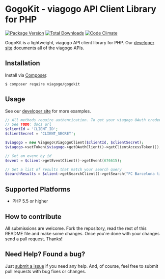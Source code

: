 # GogoKit - viagogo API Client Library for PHP
[![Package Version](https://img.shields.io/packagist/v/viagogo/gogokit.svg?style=flat)][version]
[![Total Downloads](https://img.shields.io/packagist/dt/viagogo/gogokit.svg?style=flat)][downloads]
[![Code Climate](https://img.shields.io/codeclimate/github/viagogo/gogokit.php.svg?style=flat)][codeclimate]

[version]: https://packagist.org/packages/viagogo/gogokit
[downloads]: https://packagist.org/packages/viagogo/gogokit
[codeclimate]: https://codeclimate.com/github/viagogo/gogokit.php
[apidocs]: http://developer.viagogo.net

GogoKit is a lightweight, viagogo API client library for PHP. Our
[developer site][apidocs] documents all of the viagogo APIs.


## Installation

[composer]: https://getcomposer.org

Install via [Composer][composer].

```
$ composer require viagogo/gogokit
```


## Usage

[apidocsgettingstarted]: http://developer.viagogo.net/#getting-started

See our [developer site][apidocsgettingstarted] for more examples.

```php
// All methods require authentication. To get your viagogo OAuth credentials,
// See TODO: docs url
$clientId = 'CLIENT_ID';
$clientSecret = 'CLIENT_SECRET';

$viagogo = new Viagogo\ViagogoClient($clientId, $clientSecret);
$viagogo->setToken($viagogo->getOAuthClient()->getClientAccessToken());

// Get an event by id
$event = $client->getEventClient()->getEvent(676615);

// Get a list of results that match your search query
$searchResults = $client->getSearchClient()->getSearch("FC Barcelona tickets");
```


## Supported Platforms

* PHP 5.5 or higher


## How to contribute

All submissions are welcome. Fork the repository, read the rest of this README
file and make some changes. Once you're done with your changes send a pull
request. Thanks!


## Need Help? Found a bug?

[submitanissue]: https://github.com/viagogo/gogokit.php/issues

Just [submit a issue][submitanissue] if you need any help. And, of course, feel
free to submit pull requests with bug fixes or changes.